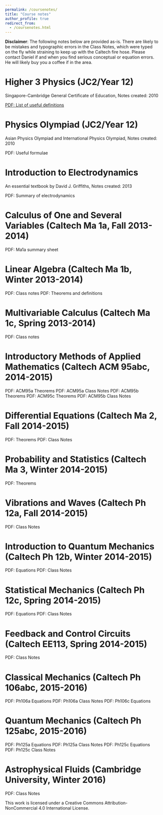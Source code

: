 ```yaml
---
permalink: /coursenotes/
title: "Course notes"
author_profile: true
redirect_from: 
  - /coursenotes.html
---
```


**Disclaimer**: The following notes below are provided as-is. There are likely to be mistakes and typographic errors in the Class Notes, which were typed on the fly while straining to keep up with the Caltech fire hose. Please contact Daniel if and when you find serious conceptual or equation errors. He will likely buy you a coffee if in the area.


# Higher 3 Physics (JC2/Year 12)
Singapore-Cambridge General Certificate of Education, Notes created: 2010

[PDF: List of useful definitions](https://danlimsw.github.io/files/notes/2010_h3_physics_definitions.pdf)

# Physics Olympiad (JC2/Year 12)

Asian Physics Olympiad and International Physics Olympiad, Notes created: 2010

PDF: Useful formulae

# Introduction to Electrodynamics

An essential textbook by David J. Griffiths, Notes created: 2013

PDF: Summary of electrodynamics

# Calculus of One and Several Variables (Caltech Ma 1a, Fall 2013-2014)

PDF: Ma1a summary sheet

# Linear Algebra (Caltech Ma 1b, Winter 2013-2014)

PDF: Class notes
PDF: Theorems and definitions

# Multivariable Calculus (Caltech Ma 1c, Spring 2013-2014)

PDF: Class notes

# Introductory Methods of Applied Mathematics (Caltech ACM 95abc, 2014-2015)

PDF: ACM95a Theorems
PDF: ACM95a Class Notes
PDF: ACM95b Theorems
PDF: ACM95c Theorems
PDF: ACM95b Class Notes

# Differential Equations (Caltech Ma 2, Fall 2014-2015)

PDF: Theorems
PDF: Class Notes

# Probability and Statistics (Caltech Ma 3, Winter 2014-2015)

PDF: Theorems

# Vibrations and Waves (Caltech Ph 12a, Fall 2014-2015)

PDF: Class Notes

# Introduction to Quantum Mechanics (Caltech Ph 12b, Winter 2014-2015)

PDF: Equations
PDF: Class Notes

# Statistical Mechanics (Caltech Ph 12c, Spring 2014-2015)

PDF: Equations
PDF: Class Notes

# Feedback and Control Circuits (Caltech EE113, Spring 2014-2015)

PDF: Class Notes

# Classical Mechanics (Caltech Ph 106abc, 2015-2016)

PDF: Ph106a Equations
PDF: Ph106a Class Notes
PDF: Ph106c Equations

# Quantum Mechanics (Caltech Ph 125abc, 2015-2016)

PDF: Ph125a Equations
PDF: Ph125a Class Notes
PDF: Ph125c Equations
PDF: Ph125c Class Notes

# Astrophysical Fluids (Cambridge University, Winter 2016)

PDF: Class Notes

This work is licensed under a Creative Commons Attribution-NonCommercial 4.0 International License.
